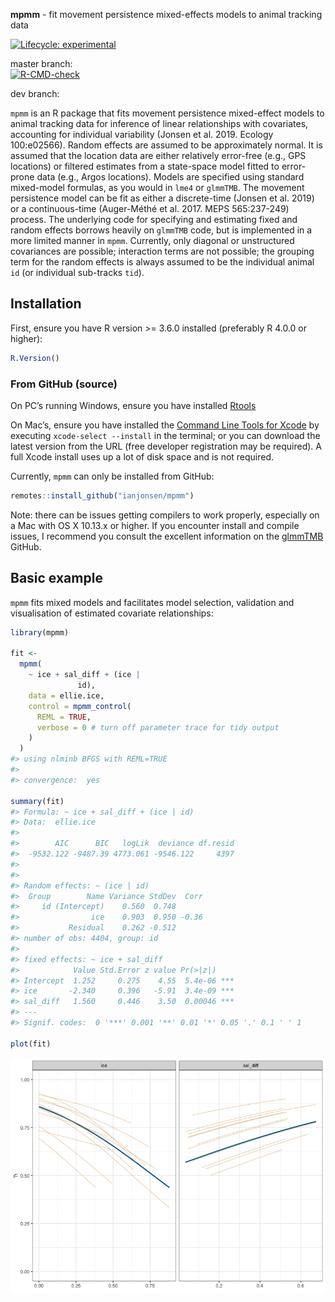 
<!-- README.md is generated from README.Rmd. Please edit that file -->

**mpmm** - fit movement persistence mixed-effects models to animal
tracking data

<!-- badges: start -->

[![Lifecycle:
experimental](https://img.shields.io/badge/lifecycle-experimental-orange.svg)](https://lifecycle.r-lib.org/articles/stages.html#experimental)

master branch:  
[![R-CMD-check](https://github.com/ianjonsen/mpmm/actions/workflows/R-CMD-check.yaml/badge.svg)](https://github.com/ianjonsen/mpmm/actions/workflows/R-CMD-check.yaml)

dev branch:

<!-- badges: end -->

`mpmm` is an R package that fits movement persistence mixed-effect
models to animal tracking data for inference of linear relationships
with covariates, accounting for individual variability (Jonsen et
al. 2019. Ecology 100:e02566). Random effects are assumed to be
approximately normal. It is assumed that the location data are either
relatively error-free (e.g., GPS locations) or filtered estimates from a
state-space model fitted to error-prone data (e.g., Argos locations).
Models are specified using standard mixed-model formulas, as you would
in `lme4` or `glmmTMB`. The movement persistence model can be fit as
either a discrete-time (Jonsen et al. 2019) or a continuous-time
(Auger-Méthé et al. 2017. MEPS 565:237-249) process. The underlying code
for specifying and estimating fixed and random effects borrows heavily
on `glmmTMB` code, but is implemented in a more limited manner in
`mpmm`. Currently, only diagonal or unstructured covariances are
possible; interaction terms are not possible; the grouping term for the
random effects is always assumed to be the individual animal `id` (or
individual sub-tracks `tid`).

## Installation

First, ensure you have R version &gt;= 3.6.0 installed (preferably R
4.0.0 or higher):

``` r
R.Version()
```

### From GitHub (source)

On PC’s running Windows, ensure you have installed
[Rtools](https://cran.r-project.org/bin/windows/Rtools/)

On Mac’s, ensure you have installed the [Command Line Tools for
Xcode](https://developer.apple.com/download/more/) by executing
`xcode-select --install` in the terminal; or you can download the latest
version from the URL (free developer registration may be required). A
full Xcode install uses up a lot of disk space and is not required.

Currently, `mpmm` can only be installed from GitHub:

``` r
remotes::install_github("ianjonsen/mpmm")
```

Note: there can be issues getting compilers to work properly, especially
on a Mac with OS X 10.13.x or higher. If you encounter install and
compile issues, I recommend you consult the excellent information on the
[glmmTMB](https://github.com/glmmTMB/glmmTMB) GitHub.

## Basic example

`mpmm` fits mixed models and facilitates model selection, validation and
visualisation of estimated covariate relationships:

``` r
library(mpmm)

fit <-
  mpmm(
    ~ ice + sal_diff + (ice |
               id),
    data = ellie.ice,
    control = mpmm_control(
      REML = TRUE, 
      verbose = 0 # turn off parameter trace for tidy output
    )
  ) 
#> using nlminb BFGS with REML=TRUE 
#> 
#> convergence:  yes

summary(fit)
#> Formula: ~ ice + sal_diff + (ice | id) 
#> Data:  ellie.ice 
#> 
#>        AIC      BIC   logLik  deviance df.resid
#>  -9532.122 -9487.39 4773.061 -9546.122     4397
#> 
#> 
#> Random effects: ~ (ice | id) 
#>  Group        Name Variance StdDev  Corr
#>     id (Intercept)    0.560  0.748      
#>                ice    0.903  0.950 -0.36
#>           Residual    0.262 -0.512      
#> number of obs: 4404, group: id
#> 
#> fixed effects: ~ ice + sal_diff 
#>            Value Std.Error z value Pr(>|z|)    
#> Intercept  1.252     0.275    4.55  5.4e-06 ***
#> ice       -2.340     0.396   -5.91  3.4e-09 ***
#> sal_diff   1.560     0.446    3.50  0.00046 ***
#> ---
#> Signif. codes:  0 '***' 0.001 '**' 0.01 '*' 0.05 '.' 0.1 ' ' 1

plot(fit)
```

![](man/figures/README-example-1.png)<!-- -->
